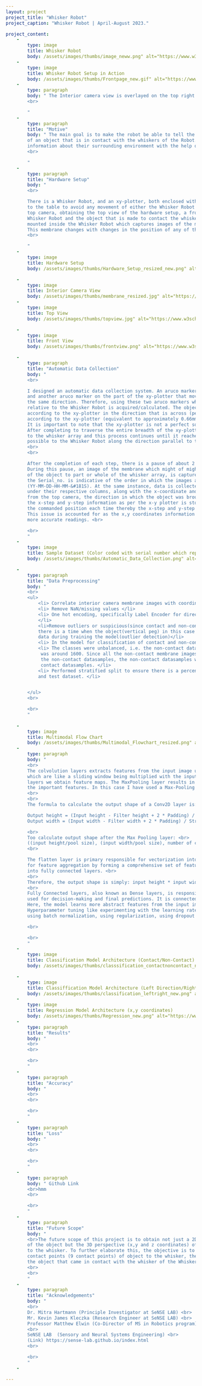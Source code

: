 ```yaml
---
layout: project
project_title: "Whisker Robot"
project_caption: "Whisker Robot | April-August 2023."

project_content:
    - 
        type: image
        title: Whisker Robot
        body: /assets/images/thumbs/image_neww.png" alt="https://www.w3schools.com/bootstrap4/paris.jpg
    -
        type: image
        title: Whisker Robot Setup in Action
        body: /assets/images/thumbs/Frontpage_new.gif" alt="https://www.w3schools.com/bootstrap4/paris.jpg
    -
        type: paragraph
        body: " The Interior camera view is overlayed on the top right corner of the Top Camera View.
        <br>

        "
    -
        type: paragraph
        title: "Motive"
        body: " The main goal is to make the robot be able to tell the position (x-coordinate, y-coordinate) <br>
        of an object that is in contact with the whiskers of the Robot. This is inspired by how rats are able to obtain <br>
        information about their surrounding environment with the help of their whiskers. <br>
        <br>

        "
    -
        type: paragraph
        title: "Hardware Setup"
        body: "
        <br>

        There is a Whisker Robot, and an xy-plotter, both enclosed within an arena. They are actually clamped <br>
        to the table to avoid any movement of either the Whisker Robot or the xy-plotter setup. There is a  <br>
        top camera, obtaining the top view of the hardware setup, a front-camera obtaining a front-view of the <br>
        Whisker Robot and the object that is made to contact the whiskers, then there is an interior camera <br>
        mounted inside the Whisker Robot which captures images of the membrane which is attatched to the whiskers. <br>
        This membrane changes with changes in the position of any of the 9 whiskers of the whisker array. <br>
        <br>

        "
    -
        type: image
        title: Hardware Setup
        body: /assets/images/thumbs/Hardware_Setup_resized_new.png" alt="https://www.w3schools.com/bootstrap4/paris.jpg

    -
        type: image
        title: Interior Camera View
        body: /assets/images/thumbs/membrane_resized.jpg" alt="https://www.w3schools.com/bootstrap4/paris.jpg
    - 
        type: image
        title: Top View
        body: /assets/images/thumbs/topview.jpg" alt="https://www.w3schools.com/bootstrap4/paris.jpg

    - 
        type: image
        title: Front View
        body: /assets/images/thumbs/frontview.png" alt="https://www.w3schools.com/bootstrap4/paris.jpg

    -
        type: paragraph
        title: "Automatic Data Collection"
        body: "
        <br>

        I designed an automatic data collection system. An aruco marker is placed on the Whisker Robot which is stationary, <br>
        and another aruco marker on the part of the xy-plotter that moves along with the object the same magnitude and in  <br>
        the same direction. Therefore, using these two aruco markers which is read from the top camera, the object position <br>
        relative to the Whisker Robot is acquired/calculated. The object is moved by a step size of two units (approximately 0.89mm) <br>
        according to the xy-plotter in the direction that is across (perpendicular) to the whisker array and by a step size of two units <br>
        according to the xy-plotter (equivalent to approximately 0.66mm) in the direction along (parallel) to the whisker array. <br>
        It is important to note that the xy-plotter is not a perfect square hence the difference in the step size value across x and y. <br>
        After completing to traverse the entire breadth of the xy-plotter through mutliple steps, the object is moved a step parallel <br>
        to the whisker array and this process continues until it reaches the start (0,0) point of the xy plotter which is the closest <br>
        possible to the Whisker Robot along the direction parallel to the whisker array. <br>
        <br>
        <br>

        After the completion of each step, there is a pause of about 2 seconds before the xy-plotter is instructed to take the next step.<br>
        During this pause, an image of the membrane which might of might not have changed slightly depending on the contact or no contact <br>
        of the object to part or whole of the whisker array, is captured. The image is saved with a name i.e 'Serialno._Timestamp', where <br>
        the Serial_no. is indicative of the order in which the images are captured and the timestamp is indicative of the time <br>
        (YY-MM-DD-HH-MM-&#181S). At the same instance, data is collected/stored in a csv file having the same serial number and timestamp <br>
        under their respective columns, along with the x-coordinate and y-coordinate information as obtained by the aruco markers detected <br>
        from the top camera, the direction in which the object was brought in contact with the whiskers (i.e left or right) is stored, and <br>
        the x-step and y-step information as per the x-y plotter is stored as well. Due to motors slipping, the object might not end up at <br>
        the commanded position each time thereby the x-step and y-step giving an incorrect indication of the actual position of the object. <br>
        This issue is accounted for as the x,y coordinates information is collected via the top camera using aruco markers yielding far <br>
        more accurate readings. <br>

        <br>
        "
    - 
        type: image
        title: Sample Dataset (Color coded with serial number which represents increment in Time)
        body: /assets/images/thumbs/Automatic_Data_Collection.png" alt="https://www.w3schools.com/bootstrap4/paris.jpg

    -
        type: paragraph
        title: "Data Preprocessing"
        body: " 
        <br>
        <ul>
            <li> Correlate interior camera membrane images with coordinate information of the object based on Serial no. </li>
            <li> Remove NaN/missing values </li>
            <li> One hot encoding, specifically Label Encoder for direction (left and right in words to 0 and 1)
            </li>
            <li>Remove outliers or suspicious(since contact and non-contact range is decided manually, \
            there is a time when the object(vertical peg) in this case is close to the whisker but not in contact) \
            data during training the model(outlier detection)</li>
            <li> In the model for classification of contact and non-contact there is some additional pre-processing required.  </li>
            <li> The classes were unbalanced, i.e. the non-contact datasamples was around 7800 whereas the contact datasamples \
             was around 1600. Since all the non-contact membrane images are exactly the same, there wouldn't be loss of information by reducing
             the non-contact datasamples, the non-contact datasamples were downsampled and made equal to the number of 
             contact datasamples. </li>
            <li> Performed stratified split to ensure there is a percentage of each class in the same ratio in both train \
            and test dataset. </li>


        </ul>
        <br>

        <br>
        "
        
    -
        type: image
        title: Multimodal Flow Chart
        body: /assets/images/thumbs/Multimodal_Flowchart_resized.png" alt="https://www.w3schools.com/bootstrap4/paris.jpg
    -
        type: paragraph
        body: "
        <br>
        The colvolution layers extracts features from the input image using filters or weights/matrices <br>
        which are like a sliding window being multiplied with the input pixels. From the convolution <br>
        layers we obtain feature maps. The MaxPooling layer results in a downsampling picking up only <br>
        the important features. In this case I have used a Max-Pooling layer with pool size (2,2),  <br>
        <br>
        <br>
        The formula to calculate the output shape of a Conv2D layer is: <br>

        Output height = (Input height - Filter height + 2 * Padding) / Stride + 1 <br>
        Output width = (Input width - Filter width + 2 * Padding) / Stride + 1 <br>

        <br>
        Too calculate output shape after the Max Pooling layer: <br>
        ((input height/pool size), (input width/pool size), number of channels) <br>
        <br>

        The flatten layer is primary responsible for vectorization into a 1D (one-dimension),        <br>
        for feature aggregation by forming a comprehensive set of features, and to aid in transition <br>
        into fully connected layers. <br>
        <br>
        Therefore, the output shape is simply: input height * input width * number of channels <br>
        <br>
        Fully Connected layers, also known as Dense layers, is responsible for end to end learning,  <br>
        used for decision-making and final predictions. It is connected to all th neurons of the previous layer. <br>                         
        Here, the model learns more abstract features from the input image. <br>
        Hyperparameter tuning like experimenting with the learning rate,number of layers, number of filters in each layer, <br>
        using batch normalization, using regularization, using dropout layers can be done to try to achieve improved results. <br>

        <br>

        <br>
        "
    -
        type: image
        title: Classification Model Architecture (Contact/Non-Contact)
        body: /assets/images/thumbs/classsification_contactnoncontact_new.png" alt="https://www.w3schools.com/bootstrap4/paris.jpg

    -
        type: image
        title: Classiffication Model Architecture (Left Direction/Right Direction)
        body: /assets/images/thumbs/classification_leftright_new.png" alt="https://www.w3schools.com/bootstrap4/paris.jpg
    -
        type: image
        title: Regression Model Architecture (x,y coordinates)
        body: /assets/images/thumbs/Regression_new.png" alt="https://www.w3schools.com/bootstrap4/paris.jpg
    -
        type: paragraph
        title: "Results"
        body: "
        <br>
        <br>

        <br>
        "
    -
        type: paragraph
        title: "Accuracy"
        body: "
        <br>
        <br>

        <br>
        "
    -
        type: paragraph
        title: "Loss"
        body: "
        <br>
        <br>

        <br>
        "
    -
        type: paragraph
        body: " Github Link
        <br>hmm
        <br>

        <br>
        "
    -
        type: paragraph
        title: "Future Scope"
        body: "
        <br>The future scope of this project is to obtain not just a 2D perspective (x,y coordinates) \
        of the object but the 3D perspective (x,y and z coordinates) of the points of contact of object \
        to the whisker. To further elaborate this, the objective is to obtain a point cloud of all the \ 
        contact points (9 contact points) of object to the whisker, thereby better enabling to reconstruct \
        the object that came in contact with the whisker of the Whisker Robot through whisking.
        <br>
        <br>
        " 
    -
        type: paragraph
        title: "Acknowledgements"
        body: "
        <br>
        Dr. Mitra Hartmann (Principle Investigator at SeNSE LAB) <br>
        Mr. Kevin James Kleczka (Research Engineer at SeNSE LAB) <br>
        Professor Matthew Elwin (Co-Director of MS in Robotics program) <br>
        <br>
        SeNSE LAB  (Sensory and Neural Systems Engineering) <br>
        (Link) https://sense-lab.github.io/index.html
        <br>

        <br>
        "
    -

---
```


